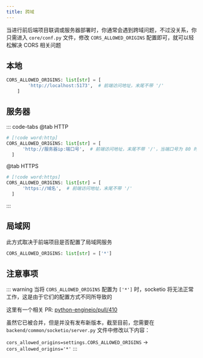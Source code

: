 ```yaml
---
title: 跨域
---
```


当进行前后端项目联调或服务器部署时，你通常会遇到跨域问题，不过没关系，你只需进入 `core/conf.py` 文件，修改
`CORS_ALLOWED_ORIGINS` 配置即可，就可以轻松解决 CORS 相关问题

## 本地

```py
CORS_ALLOWED_ORIGINS: list[str] = [
        'http://localhost:5173',  # 前端访问地址，末尾不带 '/'
    ]
```

## 服务器

::: code-tabs
@tab <Icon name="arcticons:http-custom" />HTTP

```py
# [!code word:http]
CORS_ALLOWED_ORIGINS: list[str] = [
      'http://服务器ip:端口号',  # 前端访问地址，末尾不带 '/'，当端口号为 80 时，不要添加端口号
  ]
```

@tab <Icon name="ic:outline-https" /> HTTPS

```py
# [!code word:https]
CORS_ALLOWED_ORIGINS: list[str] = [
      'https://域名',  # 前端访问地址，末尾不带 '/'
  ]
```

:::

## 局域网

此方式取决于前端项目是否配置了局域网服务

```py
CORS_ALLOWED_ORIGINS: list[str] = ['*']
```

## 注意事项

::: warning
当将 `CORS_ALLOWED_ORIGINS` 配置为 `['*']` 时，socketio 将无法正常工作，这是由于它们的配置方式不同所导致的

这里有一个相关 PR: [python-engineio/pull/410](https://github.com/miguelgrinberg/python-engineio/pull/410)

虽然它已被合并，但是并没有发布新版本，截至目前，您需要在 `backend/common/socketio/server.py` 文件中修改以下内容：

`cors_allowed_origins=settings.CORS_ALLOWED_ORIGINS` -> `cors_allowed_origins='*'`
:::